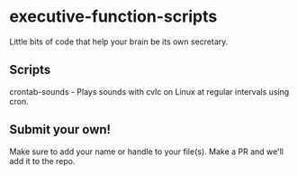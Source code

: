 # executive-function-scripts
Little bits of code that help your brain be its own secretary. 

## Scripts
crontab-sounds - Plays sounds with cvlc on Linux at regular intervals using cron.

## Submit your own! 
Make sure to add your name or handle to your file(s). Make a PR and we'll add it to the repo. 
